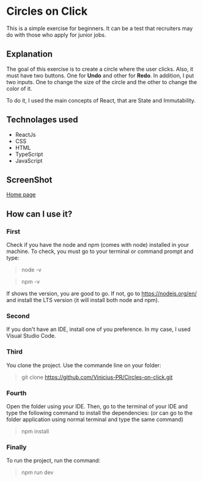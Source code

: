 # Circles on Click

This is a simple exercise for beginners. It can be a test that recruiters may do with those who apply for junior jobs.

## Explanation

The goal of this exercise is to create a circle where the user clicks. Also, it must have two buttons. One for **Undo** and other for **Redo**. In addition, I put two inputs. One to change the size of the circle and the other to change the color of it.

To do it, I used the main concepts of React, that are State and Immutability.

## Technolages used
* ReactJs
* CSS
* HTML
* TypeScript
* JavaScript

## ScreenShot
[Home page](screenshot.png)

## How can I use it?

### First
Check if you have the node and npm (comes with node) installed in your machine. To check, you must go to your terminal or command prompt and type:
> node -v

> npm -v

If shows the version, you are good to go. If not, go to https://nodejs.org/en/ and install the LTS version (it will install both node and npm).

### Second

If you don't have an IDE, install one of you preference. In my case, I used Visual Studio Code.

### Third

You clone the project. Use the commande line on your folder:
 > git clone https://github.com/Vinicius-PR/Circles-on-click.git
 
 ### Fourth
 
Open the folder using your IDE. Then, go to the terminal of your IDE and type the following command to install the dependencies: (or can go to the folder application using normal terminal and type the same command)
 > npm install
 
 ### Finally
 
To run the project, run the command:
 > npm run dev